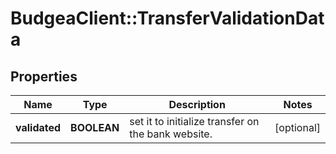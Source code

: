 # BudgeaClient::TransferValidationData

## Properties
Name | Type | Description | Notes
------------ | ------------- | ------------- | -------------
**validated** | **BOOLEAN** | set it to initialize transfer on the bank website. | [optional] 


